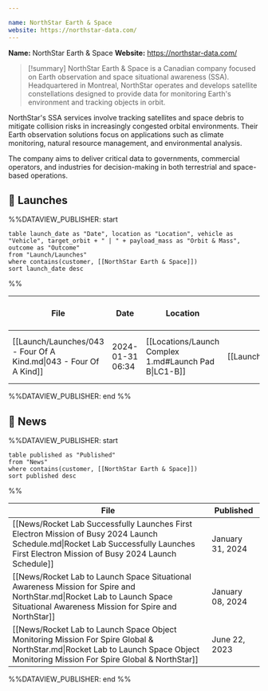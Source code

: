```yaml
---

name: NorthStar Earth & Space
website: https://northstar-data.com/
---
```


**Name:** NorthStar Earth & Space
**Website:** https://northstar-data.com/

>[!summary]
NorthStar Earth & Space is a Canadian company focused on Earth observation and space situational awareness (SSA). Headquartered in Montreal, NorthStar operates and develops satellite constellations designed to provide data for monitoring Earth's environment and tracking objects in orbit.
>
NorthStar's SSA services involve tracking satellites and space debris to mitigate collision risks in increasingly congested orbital environments. Their Earth observation solutions focus on applications such as climate monitoring, natural resource management, and environmental analysis.
>
The company aims to deliver critical data to governments, commercial operators, and industries for decision-making in both terrestrial and space-based operations.


## 🚀 Launches

%%DATAVIEW_PUBLISHER: start
```
table launch_date as "Date", location as "Location", vehicle as "Vehicle", target_orbit + " | " + payload_mass as "Orbit & Mass", outcome as "Outcome"
from "Launch/Launches"
where contains(customer, [[NorthStar Earth & Space]])
sort launch_date desc
```
%%

| File                                                              | Date             | Location                                              | Vehicle                          | Orbit & Mass            | Outcome   |
| ----------------------------------------------------------------- | ---------------- | ----------------------------------------------------- | -------------------------------- | ----------------------- | --------- |
| [[Launch/Launches/043 - Four Of A Kind.md\|043 - Four Of A Kind]] | 2024-01-31 06:34 | [[Locations/Launch Complex 1.md#Launch Pad B\|LC1-B]] | [[Launch/Electron.md\|Electron]] | 530 km \| 97° \| 112 kg | ✅ Success |

%%DATAVIEW_PUBLISHER: end %%

## 📰 News
%%DATAVIEW_PUBLISHER: start
```
table published as "Published"
from "News"
where contains(customer, [[NorthStar Earth & Space]])
sort published desc
```
%%

| File                                                                                                                                                                                   | Published        |
| -------------------------------------------------------------------------------------------------------------------------------------------------------------------------------------- | ---------------- |
| [[News/Rocket Lab Successfully Launches First Electron Mission of Busy 2024 Launch Schedule.md\|Rocket Lab Successfully Launches First Electron Mission of Busy 2024 Launch Schedule]] | January 31, 2024 |
| [[News/Rocket Lab to Launch Space Situational Awareness Mission for Spire and NorthStar.md\|Rocket Lab to Launch Space Situational Awareness Mission for Spire and NorthStar]]         | January 08, 2024 |
| [[News/Rocket Lab to Launch Space Object Monitoring Mission For Spire Global & NorthStar.md\|Rocket Lab to Launch Space Object Monitoring Mission For Spire Global & NorthStar]]       | June 22, 2023    |

%%DATAVIEW_PUBLISHER: end %%
